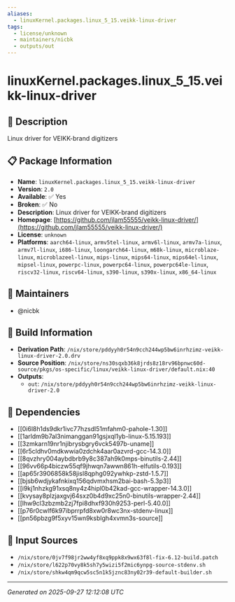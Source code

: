 ```yaml
---
aliases:
  - linuxKernel.packages.linux_5_15.veikk-linux-driver
tags:
  - license/unknown
  - maintainers/nicbk
  - outputs/out
---
```


# linuxKernel.packages.linux_5_15.veikk-linux-driver

## 📝 Description

Linux driver for VEIKK-brand digitizers

## 📋 Package Information

- **Name**: `linuxKernel.packages.linux_5_15.veikk-linux-driver`
- **Version**: `2.0`
- **Available**: ✅ Yes
- **Broken**: ✅ No
- **Description**: Linux driver for VEIKK-brand digitizers
- **Homepage**: [https://github.com/jlam55555/veikk-linux-driver/](https://github.com/jlam55555/veikk-linux-driver/)
- **License**: `unknown`
- **Platforms**: `aarch64-linux`, `armv5tel-linux`, `armv6l-linux`, `armv7a-linux`, `armv7l-linux`, `i686-linux`, `loongarch64-linux`, `m68k-linux`, `microblaze-linux`, `microblazeel-linux`, `mips-linux`, `mips64-linux`, `mips64el-linux`, `mipsel-linux`, `powerpc-linux`, `powerpc64-linux`, `powerpc64le-linux`, `riscv32-linux`, `riscv64-linux`, `s390-linux`, `s390x-linux`, `x86_64-linux`
## 👥 Maintainers

- @nicbk


## 🔧 Build Information

- **Derivation Path**: `/nix/store/pddyyh0r54n9cch244wp5bw6inrhzimz-veikk-linux-driver-2.0.drv`
- **Source Position**: `/nix/store/ns30sqxb36k8jrds8z18rv96bpnwc60d-source/pkgs/os-specific/linux/veikk-linux-driver/default.nix:40`
- **Outputs**:
  - `out`:  `/nix/store/pddyyh0r54n9cch244wp5bw6inrhzimz-veikk-linux-driver-2.0`

## 🔗 Dependencies

- [[0i6l8h1ds9dkr1ivc77hzsdl51mfahm0-pahole-1.30]]
- [[1arldm9b7al3nimanggan91gsjxql1yb-linux-5.15.193]]
- [[3zmkarn19nr1njibrysbgry6vck5497b-uname]]
- [[6r5cldhv0mdkwwia0zdchk4aar0azvrd-gcc-14.3.0]]
- [[8qvzhry004aybdbrb9y8c387ah9k0mps-binutils-2.44]]
- [[96vv66p4biczw55qf9jhwqn7awwn861h-elfutils-0.193]]
- [[ap65r3906858k58jisl8qphg092ywhkp-zstd-1.5.7]]
- [[bjsb6wdjykafnkixq156qdvmxhsm2bai-bash-5.3p3]]
- [[i9kj1nhzkg91xsq8ny4z4hipl0b42kad-gcc-wrapper-14.3.0]]
- [[kvysay8plzjaxgvj64sxz0b4d9xc25n0-binutils-wrapper-2.44]]
- [[lhw9cl3zbzmb2zj7fpi8dhxf930h9253-perl-5.40.0]]
- [[p76r0cwlf6k97ibprrpfd8xw0r8wc3nx-stdenv-linux]]
- [[pn56pbzg9f5xyv15wn9ksblgh4xvmn3s-source]]

## 📁 Input Sources

- `/nix/store/0jv7f98jr2ww4yf8xq9ppk8x9wx63f8l-fix-6.12-build.patch`
- `/nix/store/l622p70vy8k5sh7y5wizi5f2mic6ynpg-source-stdenv.sh`
- `/nix/store/shkw4qm9qcw5sc5n1k5jznc83ny02r39-default-builder.sh`

---
*Generated on 2025-09-27 12:12:08 UTC*
